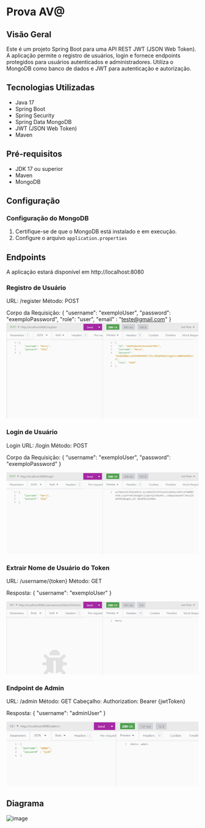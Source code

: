 # Prova AV@

## Visão Geral
Este é um projeto Spring Boot para uma API REST JWT (JSON Web Token). A aplicação permite o registro de usuários, login e fornece endpoints protegidos para usuários autenticados e administradores. Utiliza o MongoDB como banco de dados e JWT para autenticação e autorização.
## Tecnologias Utilizadas
- Java 17
- Spring Boot
- Spring Security
- Spring Data MongoDB
- JWT (JSON Web Token)
- Maven

## Pré-requisitos
- JDK 17 ou superior
- Maven
- MongoDB

## Configuração

### Configuração do MongoDB

1. Certifique-se de que o MongoDB está instalado e em execução.
2. Configure o arquivo `application.properties`

## Endpoints
A aplicação estará disponível em http://localhost:8080

### Registro de Usuário
URL: /register
Método: POST

Corpo da Requisição:
{
  "username": "exemploUser",
  "password": "exemploPassword",
  "role": "user",
  "email" : "teste@gmail.com"
}
![image](https://github.com/isabellaarg/Aaw/blob/main/JWT_RestAPI/JWT_RestAPI/assets%20aaw/Captura%20de%20tela%202024-06-16%20192218.png)

### Login de Usuário
Login
URL: /login
Método: POST

Corpo da Requisição:
{
  "username": "exemploUser",
  "password": "exemploPassword"
}

![image](https://github.com/isabellaarg/Aaw/blob/main/JWT_RestAPI/JWT_RestAPI/assets%20aaw/Captura%20de%20tela%202024-06-16%20192343.png)

### Extrair Nome de Usuário do Token
URL: /username/{token}
Método: GET

Resposta:
{
  "username": "exemploUser"
}

![image](https://github.com/isabellaarg/Aaw/blob/main/JWT_RestAPI/JWT_RestAPI/assets%20aaw/Captura%20de%20tela%202024-06-16%20192410.png)

### Endpoint de Admin
URL: /admin
Método: GET
Cabeçalho: Authorization: Bearer {jwtToken}

Resposta:
{
  "username": "adminUser"
}

![image](https://github.com/isabellaarg/Aaw/blob/main/JWT_RestAPI/JWT_RestAPI/assets%20aaw/Captura%20de%20tela%202024-06-17%20211610.png)


## Diagrama
![image](https://github.com/isabellaarg/Aaw/blob/main/JWT_RestAPI/JWT_RestAPI/assets%20aaw/Diagrama%20de%20arquitetura%20JWT%20rest%20api.png)
